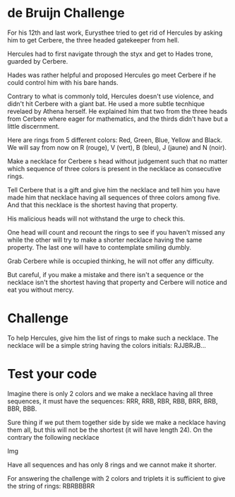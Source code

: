 # de Bruijn Challenge


For his 12th and last work, Eurysthee tried to get rid of Hercules by asking him to get Cerbere, the three headed gatekeeper from hell.

Hercules had to first navigate through the styx and get to Hades trone, guarded by Cerbere.

Hades was rather helpful and proposed Hercules go meet Cerbere if he could control him with his bare hands.

Contrary to what is commonly told, Hercules doesn't use violence, and didn't hit Cerbere with a giant bat. 
He used a more subtle tecnhique revelaed by Athena herself.
He explained him that two from the three heads from Cerbere where eager for mathematics, and the thirds didn't have but a little discernment.



Here are rings from 5 different colors: Red, Green, Blue, Yellow and Black. We will say from now on R (rouge), V (vert), B (bleu), J (jaune) and N (noir).

Make a necklace for Cerbere s head without judgement such that no matter which sequence of three colors is present in the necklace as consecutive rings.

Tell Cerbere that is a gift and give him the necklace and tell him you have made him that necklace having all sequences of three colors among five. And that this necklace is the shortest having that property.

His malicious heads will not withstand the urge to check this.

One head will count and recount the rings to see if you haven't missed any while the other will try to make a shorter necklace having the same property.
The last one will have to contemplate smiling dumbly.

Grab Cerbere while is occupied thinking, he will not offer any difficulty.

But careful, if you make a mistake and there isn't a sequence or the necklace isn't the shortest having that property and Cerbere will notice and eat you without mercy.

# Challenge
To help Hercules, give him the list of rings to make such a necklace.
The necklace will be a simple string having the colors initials: RJJBRJB...

# Test your code
Imagine there is only 2 colors and we make a necklace having all three sequences, it must have the sequences: RRR, RRB, RBR, RBB, BRR, BRB, BBR, BBB.

Sure thing if we put them together side by side we make a necklace having them all, but this will not be the shortest (it will have length 24).
On the contrary the following necklace 

Img

Have all sequences and has only 8 rings and we cannot make it shorter.

For answering the challenge with 2 colors and triplets it is sufficient to give the string of rings: RBRBBBRR


